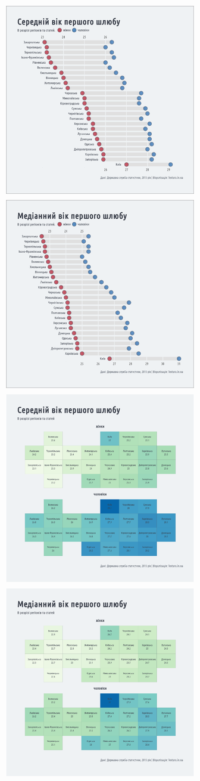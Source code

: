 ![](https://github.com/andriy-gazin/marriages/raw/master/meanagebyregion%26sex.png)

![](https://github.com/andriy-gazin/marriages/raw/master/medianagebyregion%26sex.png)

![](https://github.com/andriy-gazin/marriages/raw/master/tilegrid_mean.png)

![](https://github.com/andriy-gazin/marriages/raw/master/tilegrid_median.png)
